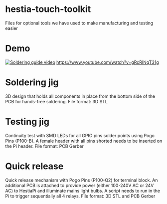 # hestia-touch-toolkit
Files for optional tools we have used to make manufacturing and testing easier

# Demo
[![Soldering guide video](https://img.youtube.com/vi/gRcRINqT31g/0.jpg)](https://www.youtube.com/watch?v=gRcRINqT31g)
https://www.youtube.com/watch?v=gRcRINqT31g

# Soldering jig
3D design that holds all components in place from the bottom side of the PCB for hands-free soldering.
File format: 3D STL

# Testing jig
Continuity test with SMD LEDs for all GPIO pins solder points using Pogo Pins (P100-B). 
A female header with all pins shorted needs to be inserted on the Pi header.
File format: PCB Gerber

# Quick release 
Quick release mechanism with Pogo Pins (P100-Q2) for terminal block. 
An additional PCB is attached to provide power (either 100-240V AC or 24V AC) to HestiaPi and illuminate mains light bulbs. A script needs to run in the Pi to trigger sequentially all 4 relays.
File format: 3D STL and PCB Gerber
